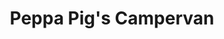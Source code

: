 ---
id: PE06060
title: Peppa Pig's Campervan
price:
    hkd: 199.9
    twd: 799
dimensions:
    w: 20
    l: 13
    h: 14
    unit: cm
imgs: 
    - 'images/products/peppa-pigs-campervan.png'
---